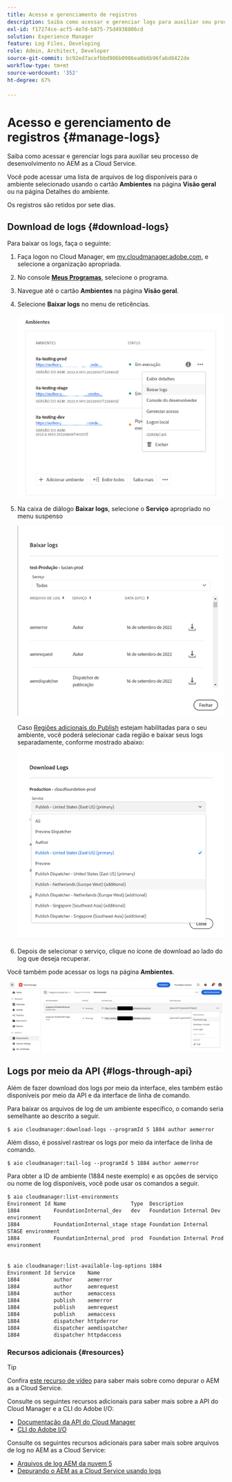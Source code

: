 ```yaml
---
title: Acesso e gerenciamento de registros
description: Saiba como acessar e gerenciar logs para auxiliar seu processo de desenvolvimento no AEM as a Cloud Service.
exl-id: f17274ce-acf5-4e7d-b875-75d4938806cd
solution: Experience Manager
feature: Log Files, Developing
role: Admin, Architect, Developer
source-git-commit: bc92ed7acefbbd906b0986ea0b6b96fa6d8422de
workflow-type: tm+mt
source-wordcount: '352'
ht-degree: 67%

---
```



# Acesso e gerenciamento de registros {#manage-logs}

Saiba como acessar e gerenciar logs para auxiliar seu processo de desenvolvimento no AEM as a Cloud Service.

Você pode acessar uma lista de arquivos de log disponíveis para o ambiente selecionado usando o cartão **Ambientes** na página **Visão geral** ou na página Detalhes do ambiente.

Os registros são retidos por sete dias.

## Download de logs {#download-logs}

Para baixar os logs, faça o seguinte:

1. Faça logon no Cloud Manager, em [my.cloudmanager.adobe.com](https://my.cloudmanager.adobe.com/), e selecione a organização apropriada.

1. No console **[Meus Programas](/help/implementing/cloud-manager/navigation.md#my-programs)**, selecione o programa.

1. Navegue até o cartão **Ambientes** na página **Visão geral**.

1. Selecione **Baixar logs** no menu de reticências.

   ![Item de menu Baixar logs](assets/download-logs1.png)

1. Na caixa de diálogo **Baixar logs**, selecione o **Serviço** apropriado no menu suspenso

   ![Caixa de diálogo Baixar logs](assets/download-preview.png)

   Caso [Regiões adicionais do Publish](/help/operations/additional-publish-regions.md) estejam habilitadas para o seu ambiente, você poderá selecionar cada região e baixar seus logs separadamente, conforme mostrado abaixo:

   ![Baixar logs para regiões de publicação adicionais](assets/download-publish-region-logs.png)

1. Depois de selecionar o serviço, clique no ícone de download ao lado do log que deseja recuperar.

Você também pode acessar os logs na página **Ambientes**.

![Logs na tela Ambientes](assets/download-logs.png)

## Logs por meio da API {#logs-through-api}

Além de fazer download dos logs por meio da interface, eles também estão disponíveis por meio da API e da interface de linha de comando.

Para baixar os arquivos de log de um ambiente específico, o comando seria semelhante ao descrito a seguir.

```shell
$ aio cloudmanager:download-logs --programId 5 1884 author aemerror
```

Além disso, é possível rastrear os logs por meio da interface de linha de comando.

```shell
$ aio cloudmanager:tail-log --programId 5 1884 author aemerror
```

Para obter a ID de ambiente (1884 neste exemplo) e as opções de serviço ou nome de log disponíveis, você pode usar os comandos a seguir.

```shell
$ aio cloudmanager:list-environments
Environment Id Name                     Type  Description                          
1884           FoundationInternal_dev   dev   Foundation Internal Dev environment  
1884           FoundationInternal_stage stage Foundation Internal STAGE environment
1884           FoundationInternal_prod  prod  Foundation Internal Prod environment
 
 
$ aio cloudmanager:list-available-log-options 1884
Environment Id Service    Name         
1884           author     aemerror     
1884           author     aemrequest   
1884           author     aemaccess    
1884           publish    aemerror     
1884           publish    aemrequest   
1884           publish    aemaccess    
1884           dispatcher httpderror   
1884           dispatcher aemdispatcher
1884           dispatcher httpdaccess
```

### Recursos adicionais {#resources}

>[!TIP]
>
>Confira [este recurso de vídeo](https://app.frame.io/reviews/28cdf463-b7fc-443b-a54a-93cb7da6567e/dbf158f1-568b-4efc-8fbc-3b241561cbab) para saber mais sobre como depurar o AEM as a Cloud Service.

Consulte os seguintes recursos adicionais para saber mais sobre a API do Cloud Manager e a CLI do Adobe I/O:

* [Documentação da API do Cloud Manager](https://developer.adobe.com/experience-cloud/cloud-manager)
* [CLI do Adobe I/O](https://github.com/adobe/aio-cli-plugin-cloudmanager)

Consulte os seguintes recursos adicionais para saber mais sobre arquivos de log no AEM as a Cloud Service:

* [Arquivos de log AEM da nuvem 5](https://experienceleague.adobe.com/docs/experience-manager-learn/cloud-service/expert-resources/cloud-5/cloud5-aem-log-files.html?lang=pt-BR)
* [Depurando o AEM as a Cloud Service usando logs](https://experienceleague.adobe.com/docs/experience-manager-learn/cloud-service/debugging/debugging-aem-as-a-cloud-service/logs.html?lang=pt-BR)
